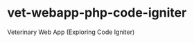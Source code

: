 vet-webapp-php-code-igniter
===========================

Veterinary Web App (Exploring Code Igniter) 

